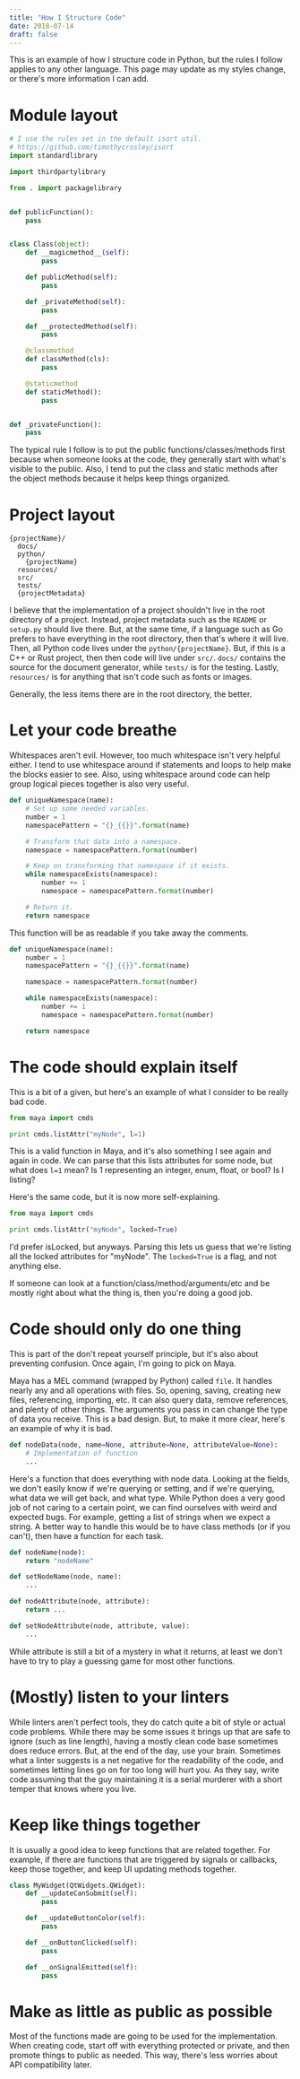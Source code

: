 ```yaml
---
title: "How I Structure Code"
date: 2018-07-14
draft: false
---
```


This is an example of how I structure code in Python, but the rules I follow applies to any other language. This page may update as my styles change, or there's more information I can add.

# Module layout

```python
# I use the rules set in the default isort util.
# https://github.com/timothycrosley/isort
import standardlibrary

import thirdpartylibrary

from . import packagelibrary


def publicFunction():
    pass


class Class(object):
    def __magicmethod__(self):
        pass

    def publicMethod(self):
        pass

    def _privateMethod(self):
        pass

    def __protectedMethod(self):
        pass

    @classmethod
    def classMethod(cls):
        pass

    @staticmethod
    def staticMethod():
        pass


def _privateFunction():
    pass
```

The typical rule I follow is to put the public functions/classes/methods first because when someone looks at the code, they generally start with what's visible to the public. Also, I tend to put the class and static methods after the object methods because it helps keep things organized.

# Project layout

```
{projectName}/
  docs/
  python/
    {projectName}
  resources/
  src/
  tests/
  {projectMetadata}
```

I believe that the implementation of a project shouldn't live in the root directory of a project. Instead, project metadata such as the `README` or `setup.py` should live there. But, at the same time, if a language such as Go prefers to have everything in the root directory, then that's where it will live. Then, all Python code lives under the `python/{projectName}`. But, if this is a C++ or Rust project, then then code will live under `src/`. `docs/` contains the source for the document generator, while `tests/` is for the testing. Lastly, `resources/` is for anything that isn't code such as fonts or images.

Generally, the less items there are in the root directory, the better.

# Let your code breathe

Whitespaces aren't evil. However, too much whitespace isn't very helpful either. I tend to use whitespace around if statements and loops to help make the blocks easier to see. Also, using whitespace around code can help group logical pieces together is also very useful.

```python
def uniqueNamespace(name):
    # Set up some needed variables.
    number = 1
    namespacePattern = "{}_{{}}".format(name)

    # Transform that data into a namespace.
    namespace = namespacePattern.format(number)

    # Keep on transforming that namespace if it exists.
    while namespaceExists(namespace):
        number += 1
        namespace = namespacePattern.format(number)

    # Return it.
    return namespace
```

This function will be as readable if you take away the comments.

```python
def uniqueNamespace(name):
    number = 1
    namespacePattern = "{}_{{}}".format(name)

    namespace = namespacePattern.format(number)

    while namespaceExists(namespace):
        number += 1
        namespace = namespacePattern.format(number)

    return namespace
```

# The code should explain itself

This is a bit of a given, but here's an example of what I consider to be really bad code.

```python
from maya import cmds

print cmds.listAttr("myNode", l=1)
```

This is a valid function in Maya, and it's also something I see again and again in code. We can parse that this lists attributes for some node, but what does `l=1` mean? Is 1 representing an integer, enum, float, or bool? Is l listing?

Here's the same code, but it is now more self-explaining.

```python
from maya import cmds

print cmds.listAttr("myNode", locked=True)
```

I'd prefer isLocked, but anyways. Parsing this lets us guess that we're listing all the locked attributes for "myNode". The `locked=True` is a flag, and not anything else.

If someone can look at a function/class/method/arguments/etc and be mostly right about what the thing is, then you're doing a good job.

# Code should only do one thing

This is part of the don't repeat yourself principle, but it's also about preventing confusion. Once again, I'm going to pick on Maya.

Maya has a MEL command (wrapped by Python) called `file`. It handles nearly any and all operations with files. So, opening, saving, creating new files, referencing, importing, etc. It can also query data, remove references, and plenty of other things. The arguments you pass in can change the type of data you receive. This is a bad design. But, to make it more clear, here's an example of why it is bad.

```python
def nodeData(node, name=None, attribute=None, attributeValue=None):
    # Implementation of function
    ...
```

Here's a function that does everything with node data. Looking at the fields, we don't easily know if we're querying or setting, and if we're querying, what data we will get back, and what type. While Python does a very good job of not caring to a certain point, we can find ourselves with weird and expected bugs. For example, getting a list of strings when we expect a string. A better way to handle this would be to have class methods (or if you can't), then have a function for each task.

```python
def nodeName(node):
    return "nodeName"

def setNodeName(node, name):
    ...

def nodeAttribute(node, attribute):
    return ...

def setNodeAttribute(node, attribute, value):
    ...
```

While attribute is still a bit of a mystery in what it returns, at least we don't have to try to play a guessing game for most other functions.

# (Mostly) listen to your linters

While linters aren't perfect tools, they do catch quite a bit of style or actual code problems. While there may be some issues it brings up that are safe to ignore (such as line length), having a mostly clean code base sometimes does reduce errors. But, at the end of the day, use your brain. Sometimes what a linter suggests is a net negative for the readability of the code, and sometimes letting lines go on for too long will hurt you. As they say, write code assuming that the guy maintaining it is a serial murderer with a short temper that knows where you live.

# Keep like things together

It is usually a good idea to keep functions that are related together. For example, if there are functions that are triggered by signals or callbacks, keep those together, and keep UI updating methods together.

```python
class MyWidget(QtWidgets.QWidget):
    def __updateCanSubmit(self):
        pass

    def __updateButtonColor(self):
        pass

    def __onButtonClicked(self):
        pass

    def __onSignalEmitted(self):
        pass
```

# Make as little as public as possible

Most of the functions made are going to be used for the implementation. When creating code, start off with everything protected or private, and then promote things to public as needed. This way, there's less worries about API compatibility later.
